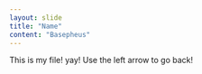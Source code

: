 ```yaml
---
layout: slide
title: "Name"
content: "Basepheus"
---
```

This is my file! yay!
Use the left arrow to go back!
